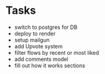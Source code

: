 # Tasks

- switch to postgres for DB
- deploy to render
- setup mailgun
- add Upvote system
- filter flows by recent or most liked
- add comments model
- fill out how it works sections
